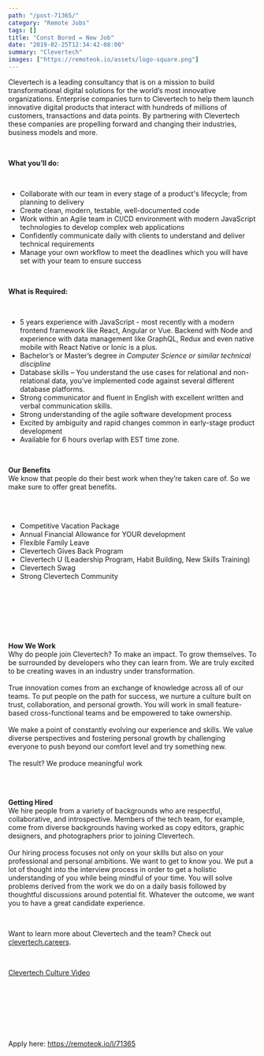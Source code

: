 ```yaml
---
path: "/post-71365/"
category: "Remote Jobs"
tags: []
title: "Const Bored = New Job"
date: "2019-02-25T12:34:42-08:00"
summary: "Clevertech"
images: ["https://remoteok.io/assets/logo-square.png"]
---
```


<p>Clevertech is a leading consultancy that is on a mission to build transformational digital solutions for the world&rsquo;s most innovative organizations. Enterprise companies turn to Clevertech to help them launch innovative digital products that interact with hundreds of millions of customers, transactions and data points. By partnering with Clevertech these companies are propelling forward and changing their industries, business models and more.</p><br /><p><strong>What you&rsquo;ll do:</strong></p><br /><ul><li>Collaborate with our team in every stage of a product's lifecycle; from planning to delivery</li><li>Create clean, modern, testable, well-documented code</li><li>Work within an Agile team in CI/CD environment with modern JavaScript technologies to develop complex web applications</li><li>Confidently communicate daily with clients to understand and deliver technical requirements</li><li>Manage your own workflow to meet the deadlines which you will have set with your team to ensure success</li></ul><br /><p><strong>What is Required:</strong></p><br /><ul><li>5 years experience with JavaScript - most recently with a modern frontend framework like React, Angular or Vue. Backend with Node&nbsp;and experience with data management like GraphQL, Redux and even native mobile with React Native or Ionic is a plus.</li><li>Bachelor&rsquo;s or Master&rsquo;s degree <em>in Computer Science or similar technical discipline</em></li><li>Database skills &ndash; You understand the use cases for relational and non-relational data, you&rsquo;ve implemented code against several different database platforms.</li><li>Strong communicator and fluent in English with excellent written and verbal communication skills.</li><li>Strong understanding of the agile software development process</li><li>Excited by ambiguity and rapid changes common in early-stage product development</li><li>Available for 6 hours overlap with EST time zone.</li></ul><br /><p><strong>Our Benefits</strong><br>We know that people do their best work when they&rsquo;re taken care of. So we make sure to offer great benefits.<br><br></p><br /><ul><li>Competitive Vacation Package</li><li>Annual Financial Allowance for YOUR development</li><li>Flexible Family Leave</li><li>Clevertech Gives Back Program</li><li>Clevertech U (Leadership Program, Habit Building, New Skills Training)</li><li>Clevertech Swag</li><li>Strong Clevertech Community</li></ul><br /><p><br><br></p><br /><p><strong>How We Work</strong><br>Why do people join Clevertech? To make an impact. To grow themselves. To be surrounded by developers who they can learn from. We are truly excited to be creating waves in an industry under transformation.<br><br>True innovation comes from an exchange of knowledge across all of our teams. To put people on the path for success, we nurture a culture built on trust, collaboration, and personal growth. You will work in small feature-based cross-functional teams and be empowered to take ownership.<br><br>We make a point of constantly evolving our experience and skills. We value diverse perspectives and fostering personal growth by challenging everyone to push beyond our comfort level and try something new.<br><br>The result? We produce meaningful work</p><br /><p><br><strong>Getting Hired</strong><br>We hire people from a variety of backgrounds who are respectful, collaborative, and introspective. Members of the tech team, for example, come from diverse backgrounds having worked as copy editors, graphic designers, and photographers prior to joining Clevertech.<br><br>Our hiring process focuses not only on your skills but also on your professional and personal ambitions. We want to get to know you. We put a lot of thought into the interview process in order to get a holistic understanding of you while being mindful of your time. You will solve problems derived from the work we do on a daily basis followed by thoughtful discussions around potential fit. Whatever the outcome, we want you to have a great candidate experience.</p><br /><p>Want to learn more about Clevertech and the team? Check out<a href="http://clevertech.careers/" rel="nofollow"> clevertech.careers</a>.</p><br /><p><a href="https://youtu.be/z5daft3oGjM" rel="nofollow">Clevertech Culture Video</a></p><br /><p><br><br></p>

<br/>
<br/>
Apply here: <A HREF="https://remoteok.io/l/71365">https://remoteok.io/l/71365</A>
